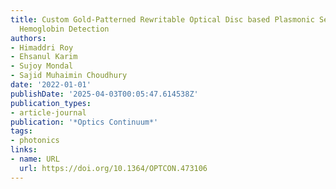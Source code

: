 ```yaml
---
title: Custom Gold-Patterned Rewritable Optical Disc based Plasmonic Sensor for Blood
  Hemoglobin Detection
authors:
- Himaddri Roy
- Ehsanul Karim
- Sujoy Mondal
- Sajid Muhaimin Choudhury
date: '2022-01-01'
publishDate: '2025-04-03T00:05:47.614538Z'
publication_types:
- article-journal
publication: '*Optics Continuum*'
tags:
- photonics
links:
- name: URL
  url: https://doi.org/10.1364/OPTCON.473106
---
```

